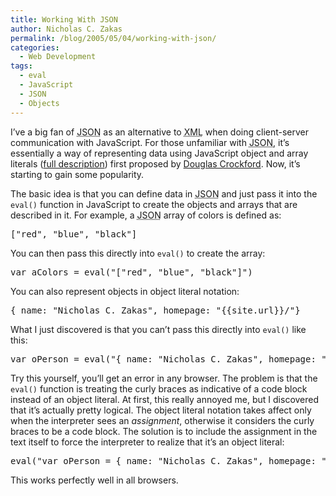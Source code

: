 ```yaml
---
title: Working With JSON
author: Nicholas C. Zakas
permalink: /blog/2005/05/04/working-with-json/
categories:
  - Web Development
tags:
  - eval
  - JavaScript
  - JSON
  - Objects
---
```

I&#8217;ve a big fan of <acronym title="JavaScript Object Notation">JSON</acronym> as an alternative to <acronym title="eXtensible Markup Language">XML</acronym> when doing client-server communication with JavaScript. For those unfamiliar with <acronym title="JavaScript Object Notation">JSON</acronym>, it&#8217;s essentially a way of representing data using JavaScript object and array literals (<a title="Introducing JSON" rel="external" href="http://www.json.org">full description</a>) first proposed by <a title="Douglas Crockford's Wrrrld Wide Web" rel="external" href="http://www.crockford.com">Douglas Crockford</a>. Now, it&#8217;s starting to gain some popularity.

The basic idea is that you can define data in <acronym title="JavaScript Object Notation">JSON</acronym> and just pass it into the `eval()` function in JavaScript to create the objects and arrays that are described in it. For example, a <acronym title="JavaScript Object Notation">JSON</acronym> array of colors is defined as:

<pre>["red", "blue", "black"]</pre>

You can then pass this directly into `eval()` to create the array:

<pre>var aColors = eval("["red", "blue", "black"]")</pre>

You can also represent objects in object literal notation:

<pre>{ name: "Nicholas C. Zakas", homepage: "{{site.url}}/"}</pre>

What I just discovered is that you can&#8217;t pass this directly into `eval()` like this:

<pre>var oPerson = eval("{ name: "Nicholas C. Zakas", homepage: "{{site.url}}/"}")</pre>

Try this yourself, you&#8217;ll get an error in any browser. The problem is that the `eval()` function is treating the curly braces as indicative of a code block instead of an object literal. At first, this really annoyed me, but I discovered that it&#8217;s actually pretty logical. The object literal notation takes affect only when the interpreter sees an *assignment*, otherwise it considers the curly braces to be a code block. The solution is to include the assignment in the text itself to force the interpreter to realize that it&#8217;s an object literal:

<pre>eval("var oPerson = { name: "Nicholas C. Zakas", homepage: "{{site.url}}/"}")</pre>

This works perfectly well in all browsers.

